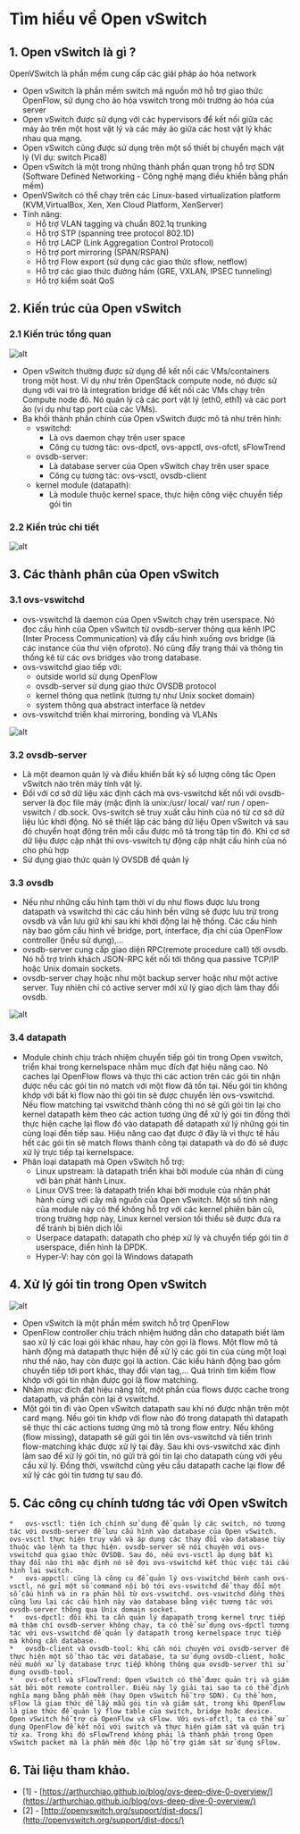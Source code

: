 # Tìm hiểu về Open vSwitch

## 1. Open vSwitch là gì ? 
OpenVSwitch là phần mềm cung cấp các giải pháp ảo hóa network
*	Open vSwitch là phần mềm switch mã nguồn mở hỗ trợ giao thức OpenFlow, sử dụng cho ảo hóa vswitch trong môi trường ảo hóa của server
*	Open vSwitch được sử dụng với các hypervisors để kết nối giữa các máy ảo trên một host vật lý và các máy ảo giữa các host vật lý khác nhau qua mạng.
*	Open vSwitch cũng được sử dụng trên một số thiết bị chuyển mạch vật lý (Ví dụ: switch Pica8)
*	Open vSwitch là một trong những thành phần quan trọng hỗ trợ SDN (Software Defined Networking - Công nghệ mạng điều khiển bằng phần mềm)
*	OpenVSwitch có thể chạy trên các Linux-based virtualization platform (KVM,VirtualBox, Xen, Xen Cloud Platform, XenServer)
*	Tính năng:
	*	Hỗ trợ VLAN tagging và chuẩn 802.1q trunking
	*	Hỗ trợ STP (spanning tree protocol 802.1D)
	*	Hỗ trợ LACP (Link Aggregation Control Protocol)
	*	Hỗ trợ port mirroring (SPAN/RSPAN)
	*	Hỗ trợ Flow export (sử dụng các giao thức sflow, netflow)
	*	Hỗ trợ các giao thức đường hầm (GRE, VXLAN, IPSEC tunneling)
	*	Hỗ trợ kiểm soát QoS

## 2. Kiến trúc của Open vSwitch
	
### 2.1 Kiến trúc tổng quan

![alt](https://github.com/Nobita4116/LearnNetwork/blob/master/OpenSwitch/ovs_arch.jpg)
*	Open vSwitch thường được sử dụng để kết nối các VMs/containers trong một host. Ví dụ như trên OpenStack compute node, nó được sử dụng với vai trò là integration bridge để kết nối các VMs chạy trên Compute node đó. Nó quản lý cả các port vật lý (eth0, eth1) và các port ảo (ví dụ như tap port của các VMs).
*	Ba khối thành phần chính của Open vSwitch được mô tả như trên hình:
	*	vswitchd:
		*	Là ovs daemon chạy trên user space
		*	Công cụ tương tác: ovs-dpctl, ovs-appctl, ovs-ofctl, sFlowTrend
	*	ovsdb-server:
		*	Là database server của Open vSwitch chạy trên user space
		*	Công cụ tương tác: ovs-vsctl, ovsdb-client
	*	kernel module (datapath):
		*	Là module thuộc kernel space, thực hiện công việc chuyển tiếp gói tin

### 2.2 Kiến trúc chi tiết

![alt](https://github.com/Nobita4116/LearnNetwork/blob/master/OpenSwitch/ovs_detail.png)
	
## 3. Các thành phân của Open vSwitch
	
### 3.1 ovs-vswitchd

*	ovs-vswitchd là daemon của Open vSwitch chạy trên userspace. Nó đọc cấu hình của Open vSwitch từ ovsdb-server thông qua kênh IPC (Inter Process Communication) và đẩy cấu hình xuống ovs bridge (là các instance của thư viện ofproto). Nó cũng đẩy trạng thái và thông tin thống kê từ các ovs bridges vào trong database.
*	ovs-vswitchd giao tiếp với:
	*	outside world sử dụng OpenFlow
	*	ovsdb-server sử dụng giao thức OVSDB protocol
	*	kernel thông qua netlink (tương tự như Unix socket domain)
	*	system thông qua abstract interface là netdev
*	ovs-vswitchd triển khai mirroring, bonding và VLANs

![alt](https://github.com/Nobita4116/LearnNetwork/blob/master/OpenSwitch/vswitchd_ovsdb_ofproto.png)
	
### 3.2 ovsdb-server
*	Là một deamon quản lý và điều khiển bất kỳ số lượng công tắc Open vSwitch nào trên máy tính vật lý.
*	Đối với cơ sở dữ liệu xác định cách mà ovs-vswitchd kết nối với ovsdb-server là đọc file máy (mặc định là unix:/usr/ local/ var/ run / open-vswitch / db.sock. Ovs-switch sẽ truy xuất cẫu hình của  nó từ cơ sở dữ liệu lúc khởi động. Nó sẽ thiết lập các bảng dữ liệu Open vSwitch và sau đó chuyển hoạt động trên mỗi cầu được mô tả trong tập tin đó. Khi cơ sở dữ liệu được cập nhật thì ovs-vswitch tự động cập nhật cấu hình của nó cho phù hợp
*	Sử dụng giao thức quản lý OVSDB để quản lý
	
### 3.3 ovsdb
*	Nếu như những cấu hình tạm thời ví dụ như flows được lưu trong datapath và vswitchd thì các cấu hình bền vững sẽ được lưu trữ trong ovsdb và vẫn lưu giữ khi sau khi khởi động lại hệ thống. Các cấu hình này bao gồm cấu hình về bridge, port, interface, địa chỉ của OpenFlow controller ()nếu sử dụng),...
*	ovsdb-server cung cấp giao diện RPC(remote procedure call) tới ovsdb. Nó hỗ trợ trình khách JSON-RPC kết nối tới thông qua passive TCP/IP hoặc Unix domain sockets.
*	ovsdb-server chạy hoặc như một backup server hoặc như một active server. Tuy nhiên chỉ có active server mới xử lý giao dịch làm thay đổi ovsdb.

![alt](https://github.com/Nobita4116/LearnNetwork/blob/master/OpenSwitch/ovsdb_tables.jpg)

### 3.4 datapath
*	Module chính chịu trách nhiệm chuyển tiếp gói tin trong Open vswitch, triển khai trong kernelspace nhằm mục đích đạt hiệu năng cao. Nó caches lại OpenFlow flows và thực thi các action trên các gói tin nhận được nếu các gói tin nó match với một flow đã tồn tại. Nếu gói tin không khớp với bất kì flow nào thì gói tin sẽ được chuyển lên ovs-vswitchd. Nếu flow matching tại vswitchd thành công thì nó sẽ gửi gói tin lại cho kernel datapath kèm theo các action tương ứng để xử lý gói tin đồng thời thực hiện cache lại flow đó vào datapath để datapath xử lý những gói tin cùng loại đến tiếp sau. Hiệu năng cao đạt được ở đây là vì thực tế hầu hết các gói tin sẽ match flows thành công tại datapath và do đó sẽ được xử lý trực tiếp tại kernelspace.
*	Phân loại datapath mà Open vSwitch hỗ trợ:
	*	Linux upstream: là datapath triển khai bởi module của nhân đi cùng với bản phát hành Linux.
	*	Linux OVS tree: là datapath triển khai bởi module của nhân phát hành cùng với cây mã nguồn của Open vSwitch. Một số tính năng của module này có thể không hỗ trợ với các kernel phiên bản cũ, trong trường hợp này, Linux kernel version tối thiểu sẽ được đưa ra để tránh bị biên dịch lỗi
	*	Userpace datapath: datapath cho phép xử lý và chuyển tiếp gói tin ở userspace, điển hình là DPDK.
	*	Hyper-V: hay còn gọi là Windows datapath

## 4. Xử lý gói tin trong Open vSwitch
	
![alt](https://github.com/Nobita4116/LearnNetwork/blob/master/OpenSwitch/ovs_packet_flow.jpg)

*	Open vSwitch là một phần mềm switch hỗ trợ OpenFlow
*	OpenFlow controller chịu trách nhiệm hướng dẫn cho datapath biết làm sao xử lý các loại gói khác nhau, hay còn gọi là flows. Một flow mô tả hành động mà datapath thực hiện để xử lý các gói tin của cùng một loại như thế nào, hay còn được gọi là action. Các kiểu hành động bao gồm chuyển tiếp tới port khác, thay đổi vlan tag,... Quá trình tìm kiếm flow khớp với gói tin nhận được gọi là flow matching.
*	Nhằm mục đích đạt hiệu năng tốt, một phần của flows được cache trong datapath, và phần còn lại ở vswitchd.
*	Một gói tin đi vào Open vSwitch datapath sau khi nó được nhận trên một card mạng. Nếu gói tin khớp với flow nào đó trong datapath thì datapath sẽ thực thi các actions tương ứng mô tả trong flow entry. Nếu không (flow missing), datapath sẽ gửi gói tin lên ovs-vswitchd và tiến trình flow-matching khác được xử lý tại đây. Sau khi ovs-vswitchd xác định làm sao để xử lý gói tin, nó gửi trả gói tin lại cho datapath cùng với yêu cầu xử lý. Đồng thời, vswitchd cũng yêu cầu datapath cache lại flow để xử lý các gói tin tương tự sau đó.

## 5. Các công cụ chính tương tác với Open vSwitch

	*	ovs-vsctl: tiện ích chính sử dụng để quản lý các switch, nó tương tác với ovsdb-server để lưu cấu hình vào database của Open vSwitch. ovs-vsctl thực hiện truy vấn và áp dụng các thay đổi vào database tùy thuộc vào lệnh ta thực hiện. ovsdb-server sẽ nói chuyện với ovs-vswitchd qua giao thức OVSDB. Sau đó, nếu ovs-vsctl áp dụng bất kì thay đổi nào thì mặc định nó sẽ đợi ovs-vswitchd kết thúc việc tái cấu hình lại switch.
	*	ovs-appctl: cũng là công cụ để quản lý ovs-vswitchd bênh cạnh ovs-vsctl, nó gửi một số command nội bộ tới ovs-vswitchd để thay đổi một số cấu hình và in ra phản hồi từ ovs-vswitchd. ovs-vswitchd đồng thời cũng lưu lại các cấu hình này vào database bằng việc tương tác với ovsdb-server thông qua Unix domain socket.
	*	ovs-dpctl: đôi khi ta cần quản lý dapapath trong kernel trực tiếp mà thậm chí ovsdb-server không chạy, ta có thể sử dụng ovs-dpctl tương tác với ovs-vswitchd để quản lý datapath trong kernelspace trực tiếp mà không cần database.
	*	ovsdb-client và ovsdb-tool: khi cần nói chuyện với ovsdb-server để thực hiện một số thao tác với database, ta sử dụng ovsdb-client, hoặc nếu muốn xử lý database trực tiếp không thông qua ovsdb-server thì sử dụng ovsdb-tool.
	*	ovs-ofctl và sFlowTrend: Open vSwitch có thể được quản trị và giám sát bởi một remote controller. Điều này lý giải tại sao ta có thể định nghĩa mạng bằng phần mềm (hay Open vSwitch hỗ trợ SDN). Cụ thể hơn, sFlow là giao thức dể lấy mẫu gói tin và giám sát, trong khi OpenFlow là giao thức để quản lý flow table của switch, bridge hoặc device. Open vSwitch hỗ trợ cả OpenFlow và sFlow. Với ovs-ofctl, ta có thể sử dụng OpenFlow để kết nối với switch và thực hiện giám sát và quản trị từ xa. Trong khi đó sFlowTrend không phải là thành phần trong Open vSwitch packet mà là phần mềm độc lập hỗ trợ giám sát sử dụng sFlow.

## 6. Tài liệu tham khảo.
*	[1] - [https://arthurchiao.github.io/blog/ovs-deep-dive-0-overview/](https://arthurchiao.github.io/blog/ovs-deep-dive-0-overview/)
*	[2] - [http://openvswitch.org/support/dist-docs/](http://openvswitch.org/support/dist-docs/)